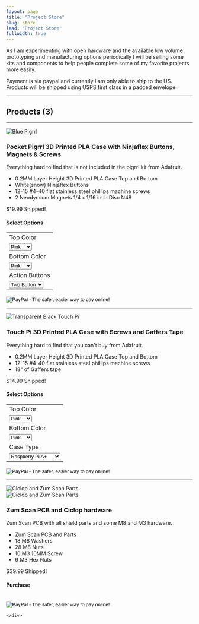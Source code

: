 ```yaml
---
layout: page
title: "Project Store"
slug: store
lead: "Project Store"
fullwidth: true
---
```


<div class="row">
  <div class="col-md-12">
  <p>
    As I am experimenting with open hardware and the available low volume prototyping and manufacturing options periodically I will be selling some kits and components to help people complete some of my favorite projects more easily.
  </p>
  <p>
    Payment is via paypal and currently I am only able to ship to the US.  Products will be shipped using USPS first class in a padded envelope.
  </p>
  <hr/>
  <h2>Products (3)</h2>
  <hr/>
  </div>
</div>
<div class="row">
  <div class="col-md-3">
  <img alt="Blue Pigrrl" src="http://garthvh.com/assets/img/pigrrl/pigrrl_300_blue.jpg" class="img-responsive img-rounded" />
  </div>
  <div class="col-md-6 col-lg-7">
    <h3>
    Pocket Pigrrl 3D Printed PLA Case with Ninjaflex Buttons, Magnets & Screws
    </h3>
    <p>Everything hard to find that is not included in the pigrrl kit from Adafruit. </p>
    <ul>
      <li>0.2MM Layer Height 3D Printed PLA Case Top and Bottom</li>
      <li>White(snow) Ninjaflex Buttons</li>
      <li>12-15 #4-40 flat stainless steel phillips machine screws</li>
      <li>2 Neodymium Magnets 1/4 x 1/16 inch Disc N48</li>
    </ul>
    <p class="lead">$19.99 Shipped!</p>
  </div>
  <div class="col-md-3 col-lg-2">
  <div class="well well-sm">
  <h4>Select Options</h4>
  <form target="paypal" action="https://www.paypal.com/cgi-bin/webscr" method="post">
  <input type="hidden" name="cmd" value="_s-xclick">
  <input type="hidden" name="hosted_button_id" value="A2ASMNSF8VL5N">
  <table class="table">
  <tr><td><input type="hidden" name="on0" value="Top Color">Top Color</td></tr><tr><td><select name="os0">
  	<option value="Pink">Pink </option>
  	<option value="Purple">Purple </option>
  	<option value="Blue">Blue </option>
  	<option value="Yellow">Yellow </option>
  	<option value="Green">Green </option>
  	<option value="Gold">Gold </option>
  </select> </td></tr>
  <tr><td><input type="hidden" name="on1" value="Bottom Color">Bottom Color</td></tr><tr><td><select name="os1">
  	<option value="Pink">Pink </option>
  	<option value="Purple">Purple </option>
  	<option value="Blue">Blue </option>
  	<option value="Yellow">Yellow </option>
  	<option value="Green">Green </option>
  	<option value="Gold">Gold </option>
  </select> </td></tr>
  <tr><td><input type="hidden" name="on2" value="Action Buttons">Action Buttons</td></tr><tr><td><select name="os2">
  	<option value="Two Button">Two Button </option>
  	<option value="Four Button">Four Button </option>
  </select> </td></tr>
  </table>
  <input class="paypal-btn" type="image" src="https://www.paypalobjects.com/en_US/i/btn/btn_cart_LG.gif" border="0" name="submit" alt="PayPal - The safer, easier way to pay online!">
  <img alt="" border="0" src="https://www.paypalobjects.com/en_US/i/scr/pixel.gif" width="1" height="1">
  </form>
  </div>
  </div>
</div>
<div class="row">
<hr/>
<div class="row">
  <div class="col-md-3">
  <img alt="Transparent Black Touch Pi" src="http://garthvh.com/assets/img/touchpi/desktop_touchpi_300.jpg" class="img-responsive img-rounded" />
  </div>
  <div class="col-md-6">
    <h3>
    Touch Pi 3D Printed PLA Case with Screws and Gaffers Tape
    </h3>
    <p>Everything hard to find that you can't buy from Adafruit. </p>
    <ul>
      <li>0.2MM Layer Height 3D Printed PLA Case Top and Bottom</li>
      <li>12-15 #4-40 flat stainless steel phillips machine screws</li>
      <li>18" of Gaffers tape</li>
    </ul>
    <p class="lead">$14.99 Shipped!</p>
  </div>
  <div class="col-md-3">
  <div class="well well-sm">
  <h4>Select Options</h4>
  <form target="paypal" action="https://www.paypal.com/cgi-bin/webscr" method="post">
<input type="hidden" name="cmd" value="_s-xclick">
<input type="hidden" name="hosted_button_id" value="5GRLAL6MCV2HC">
<table class="table">
<tr><td><input type="hidden" name="on0" value="Top Color">Top Color</td></tr><tr><td><select name="os0">
<option value="Pink">Pink </option>
<option value="Purple">Purple </option>
<option value="Blue">Blue </option>
<option value="Yellow">Yellow </option>
<option value="Green">Green </option>
<option value="Gold">Gold </option>
</select> </td></tr>
<tr><td><input type="hidden" name="on1" value="Bottom Color">Bottom Color</td></tr><tr><td><select name="os1">
<option value="Pink">Pink </option>
<option value="Purple">Purple </option>
<option value="Blue">Blue </option>
<option value="Yellow">Yellow </option>
<option value="Green">Green </option>
<option value="Gold">Gold </option>
</select> </td></tr>
<tr><td><input type="hidden" name="on2" value="Case Type">Case Type</td></tr><tr><td><select name="os2">
<option value="Raspberry Pi A+">Raspberry Pi A+ </option>
<option value="Raspberry Pi B+ / 2">Raspberry Pi B+ / 2 </option>
</select> </td></tr>
</table>
<input class="paypal-btn" type="image" src="https://www.paypalobjects.com/en_US/i/btn/btn_cart_LG.gif" border="0" name="submit" alt="PayPal - The safer, easier way to pay online!">
<img alt="" border="0" src="https://www.paypalobjects.com/en_US/i/scr/pixel.gif" width="1" height="1">
</form>


  </div>
  </div>
</div>
<hr/>
<div class="row">
  <div class="col-md-3">
  <img alt="Ciclop and Zum Scan Parts" src="http://garthvh.com/assets/img/ciclop/zum_scan_4.jpg" class="img-responsive img-rounded" />
  <br/>
    <img alt="Ciclop and Zum Scan Parts" src="http://garthvh.com/assets/img/ciclop/zum_scan_kit.jpg" class="img-responsive img-rounded" />
  </div>
  <div class="col-md-6">
    <h3>
    Zum Scan PCB and Ciclop hardware
    </h3>
    <p>Zum Scan PCB with all shield parts and some M8 and M3 hardware. </p>
    <ul>
      <li>Zum Scan PCB and Parts</li>
      <li>18 M8 Washers</li>
      <li>28 M8 Nuts</li>
      <li>10 M3 10MM Screw</li>
      <li>6 M3 Hex Nuts</li>
    </ul>
    <p class="lead">$39.99 Shipped!</p>
  </div>
  <div class="col-md-3">
    <div class="well well-sm">
    <h4>Purchase</h4>
    <br/>
    <form target="paypal" action="https://www.paypal.com/cgi-bin/webscr" method="post">
<input type="hidden" name="cmd" value="_s-xclick">
<input type="hidden" name="hosted_button_id" value="9Y8EK4B77F4TC">
<input type="image" class="paypal-btn" src="https://www.paypalobjects.com/en_US/i/btn/btn_cart_LG.gif" border="0" name="submit" alt="PayPal - The safer, easier way to pay online!">
<img alt="" border="0" src="https://www.paypalobjects.com/en_US/i/scr/pixel.gif" width="1" height="1">
</form>

    </div>
  </div>
</div>

